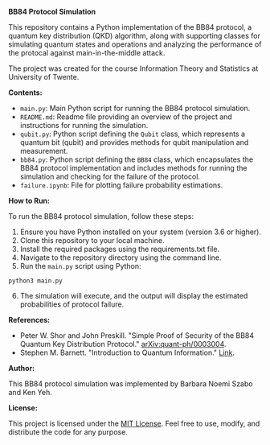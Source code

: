 **BB84 Protocol Simulation**

This repository contains a Python implementation of the BB84 protocol, a quantum key distribution (QKD) algorithm, along with supporting classes for simulating quantum states and operations and analyzing the performance of the protocal against main-in-the-middle attack.

The project was created for the course Information Theory and Statistics at University of Twente.

**Contents:**

- `main.py`: Main Python script for running the BB84 protocol simulation.
- `README.md`: Readme file providing an overview of the project and instructions for running the simulation.
- `qubit.py`: Python script defining the `Qubit` class, which represents a quantum bit (qubit) and provides methods for qubit manipulation and measurement.
- `bb84.py`: Python script defining the `BB84` class, which encapsulates the BB84 protocol implementation and includes methods for running the simulation and checking for the failure of the protocol.
- `failure.ipynb`: File for plotting failure probability estimations.

**How to Run:**

To run the BB84 protocol simulation, follow these steps:

1. Ensure you have Python installed on your system (version 3.6 or higher).
2. Clone this repository to your local machine.
3. Install the required packages using the requirements.txt file.
4. Navigate to the repository directory using the command line.
5. Run the `main.py` script using Python:

```
python3 main.py
```

6. The simulation will execute, and the output will display the estimated probabilities of protocol failure.

**References:**

- Peter W. Shor and John Preskill. "Simple Proof of Security of the BB84 Quantum Key Distribution Protocol." [arXiv:quant-ph/0003004](https://arxiv.org/pdf/quant-ph/0003004.pdf).
- Stephen M. Barnett. "Introduction to Quantum Information." [Link](https://www.gla.ac.uk/media/Media_344957_smxx.pdf).

**Author:**

This BB84 protocol simulation was implemented by Barbara Noemi Szabo and Ken Yeh. 

**License:**

This project is licensed under the [MIT License](LICENSE). Feel free to use, modify, and distribute the code for any purpose.
